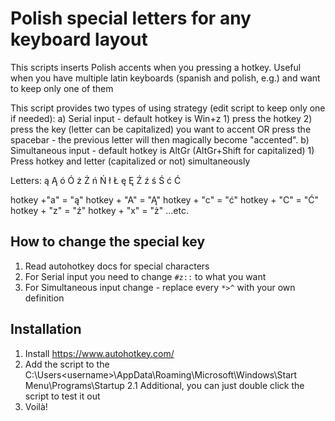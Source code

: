 # Polish special letters for any keyboard layout

This scripts inserts Polish accents when you pressing a hotkey.
Useful when you have multiple latin keyboards (spanish and polish, e.g.) and want to keep only one of them

This script provides two types of using strategy (edit script to keep only one if needed):
a) Serial input - default hotkey is Win+z
    1) press the hotkey
    2) press the key (letter can be capitalized) you want to accent OR press the spacebar - the previous letter will then magically become "accented".
b) Simultaneous input - default hotkey is AltGr (AltGr+Shift for capitalized)
    1) Press hotkey and letter (capitalized or not) simultaneously

Letters:
ą Ą ó Ó ż Ż ń Ń ł Ł ę Ę Ź ź ś Ś ć Ć

hotkey +"a" = "ą"
hotkey + "A" = "Ą"
hotkey + "c" = "ć"
hotkey + "C" = "Ć"
hotkey + "z" = "ź"
hotkey + "x" = "ż"
...etc.

## How to change the special key

1. Read autohotkey docs for special characters
2. For Serial input you need to change `#z::` to what you want
3. For Simultaneous input change - replace every `*>^` with your own definition

## Installation

1. Install https://www.autohotkey.com/
2. Add the script to the C:\Users\<username>\AppData\Roaming\Microsoft\Windows\Start Menu\Programs\Startup
2.1 Additional, you can just double click the script to test it out
3. Voilà!
